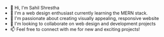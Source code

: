 - 👋 Hi, I'm Sahil Shrestha
- 👀 I'm a web design enthusiast currently learning the MERN stack.
- 🌱 I'm passionate about creating visually appealing, responsive website
- 💞️ I'm looking to collaborate on web design and development projects
- 📫 Feel free to connect with me for new and exciting projects!


<!---
sahilstha123/sahilstha123 is a ✨ special ✨ repository because its `README.md` (this file) appears on your GitHub profile.
You can click the Preview link to take a look at your changes.
--->
